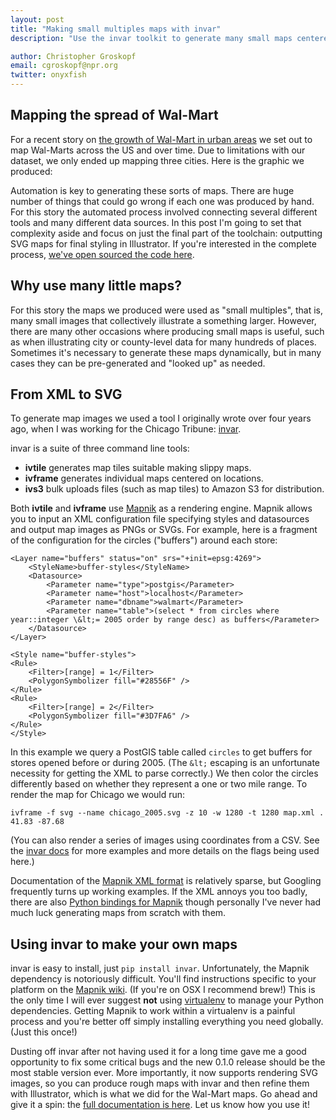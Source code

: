 ```yaml
---
layout: post
title: "Making small multiples maps with invar"
description: "Use the invar toolkit to generate many small maps centered on different cities."

author: Christopher Groskopf
email: cgroskopf@npr.org
twitter: onyxfish
---
```


## Mapping the spread of Wal-Mart

For a recent story on [the growth of Wal-Mart in urban areas](http://www.npr.org/2015/04/01/396757476/the-neighborhood-wal-mart-a-blessing-or-a-curse) we set out to map Wal-Marts across the US and over time. Due to limitations with our dataset, we only ended up mapping three cities. Here is the graphic we produced:

<div id="responsive-embed-walmart-city-maps">
</div>
<script src="http://apps.npr.org/dailygraphics/graphics/walmart-city-maps/js/lib/pym.js" type="text/javascript"></script>
<script type="text/javascript">
    var pymParent = new pym.Parent(
        'responsive-embed-walmart-city-maps',
        'http://apps.npr.org/dailygraphics/graphics/walmart-city-maps/child.html',
        {}
    );
</script>

Automation is key to generating these sorts of maps. There are huge number of things that could go wrong if each one was produced by hand. For this story the automated process involved connecting several different tools and many different data sources. In this post I'm going to set that complexity aside and focus on just the final part of the toolchain: outputting SVG maps for final styling in Illustrator. If you're interested in the complete process, [we've open sourced the code here](https://github.com/nprapps/walmart).

## Why use many little maps?

For this story the maps we produced were used as "small multiples", that is, many small images that collectively illustrate a something larger. However, there are many other occasions where producing small maps is useful, such as when illustrating city or county-level data for many hundreds of places. Sometimes it's necessary to generate these maps dynamically, but in many cases they can be pre-generated and "looked up" as needed.

## From XML to SVG

To generate map images we used a tool I originally wrote over four years ago, when I was working for the Chicago Tribune: [invar](http://invar.rtfd.org/).

invar is a suite of three command line tools:

* **ivtile** generates map tiles suitable making slippy maps.
* **ivframe** generates individual maps centered on locations.
* **ivs3** bulk uploads files (such as map tiles) to Amazon S3 for distribution.

Both **ivtile** and **ivframe** use [Mapnik](http://mapnik.org/) as a rendering engine. Mapnik allows you to input an XML configuration file specifying styles and datasources and output map images as PNGs or SVGs. For example, here is a fragment of the configuration for the circles ("buffers") around each store:

    <Layer name="buffers" status="on" srs="+init=epsg:4269">
        <StyleName>buffer-styles</StyleName>
        <Datasource>
            <Parameter name="type">postgis</Parameter>
            <Parameter name="host">localhost</Parameter>
            <Parameter name="dbname">walmart</Parameter>
            <Parameter name="table">(select * from circles where year::integer \&lt;= 2005 order by range desc) as buffers</Parameter>
        </Datasource>
    </Layer>

    <Style name="buffer-styles">
    <Rule>
        <Filter>[range] = 1</Filter>
        <PolygonSymbolizer fill="#28556F" />
    </Rule>
    <Rule>
        <Filter>[range] = 2</Filter>
        <PolygonSymbolizer fill="#3D7FA6" />
    </Rule>
    </Style>

In this example we query a PostGIS table called ```circles``` to get buffers for stores opened before or during 2005. (The ```&lt;``` escaping is an unfortunate necessity for getting the XML to parse correctly.) We then color the circles differently based on whether they represent a one or two mile range. To render the map for Chicago we would run:

    ivframe -f svg --name chicago_2005.svg -z 10 -w 1280 -t 1280 map.xml . 41.83 -87.68

 (You can also render a series of images using coordinates from a CSV. See the [invar docs](http://invar.rtfd.org/) for more examples and more details on the flags being used here.)

 Documentation of the [Mapnik XML format](https://github.com/mapnik/mapnik/wiki/XMLConfigReference) is relatively sparse, but Googling frequently turns up working examples. If the XML annoys you too badly, there are also [Python bindings for Mapnik](https://github.com/mapnik/mapnik/wiki/GettingStartedInPython) though personally I've never had much luck generating maps from scratch with them.

## Using invar to make your own maps

invar is easy to install, just ```pip install invar```. Unfortunately, the Mapnik dependency is notoriously difficult. You'll find instructions specific to your platform on the [Mapnik wiki](https://github.com/mapnik/mapnik/wiki/Mapnik-Installation). (If you're on OSX I recommend brew!) This is the only time I will ever suggest **not** using [virtualenv](https://virtualenv.pypa.io/en/latest/) to manage your Python dependencies. Getting Mapnik to work within a virtualenv is a painful process and you're better off simply installing everything you need globally. (Just this once!)

Dusting off invar after not having used it for a long time gave me a good opportunity to fix some critical bugs and the new 0.1.0 release should be the most stable version ever. More importantly, it now supports rendering SVG images, so you can produce rough maps with invar and then refine them with Illustrator, which is what we did for the Wal-Mart maps. Go ahead and give it a spin: the [full documentation is here](http://invar.rtfd.org/). Let us know how you use it!
